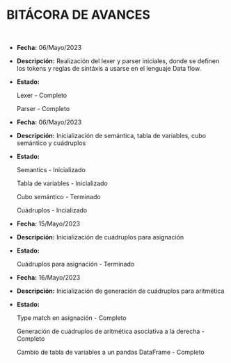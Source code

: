**BITÁCORA DE AVANCES**
===
<br>

- **Fecha:** 06/Mayo/2023

- **Descripción:** Realización del lexer y parser iniciales, donde se definen los tokens y reglas de sintáxis a usarse en el lenguaje Data flow.

- **Estado:**

    Lexer - Completo

    Parser - Completo

- **Fecha:** 06/Mayo/2023

- **Descripción:** Inicialización de semántica, tabla de variables, cubo semántico y cuádruplos

- **Estado:**

    Semantics - Inicializado

    Tabla de variables - Inicializado

    Cubo semántico - Terminado

    Cuádruplos - Incializado

- **Fecha:** 15/Mayo/2023

- **Descripción:** Inicialización de cuádruplos para asignación

- **Estado:**

    Cuádruplos para asignación - Terminado

- **Fecha:** 16/Mayo/2023

- **Descripción:** Inicialización de generación de cuádruplos para aritmética

- **Estado:**

    Type match en asignación - Completo

    Generación de cuádruplos de aritmética asociativa a la derecha - Completo

    Cambio de tabla de variables a un pandas DataFrame - Completo
<br>
